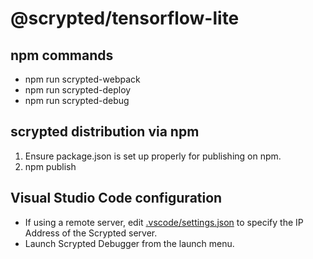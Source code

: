 # @scrypted/tensorflow-lite

## npm commands
 * npm run scrypted-webpack
 * npm run scrypted-deploy <ipaddress>
 * npm run scrypted-debug <ipaddress>

## scrypted distribution via npm
 1. Ensure package.json is set up properly for publishing on npm.
 2. npm publish

## Visual Studio Code configuration

* If using a remote server, edit [.vscode/settings.json](blob/master/.vscode/settings.json) to specify the IP Address of the Scrypted server.
* Launch Scrypted Debugger from the launch menu.
